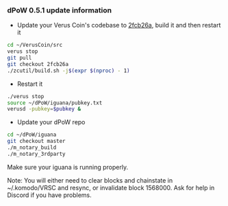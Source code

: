 ### dPoW 0.5.1 update information

- Update your Verus Coin's codebase to [2fcb26a](https://github.com/VerusCoin/VerusCoin/commit/2fcb26ab2c232b052fc147e38ddbc6d2bdcf4dad), build it and then restart it

```bash
cd ~/VerusCoin/src
verus stop
git pull
git checkout 2fcb26a
./zcutil/build.sh -j$(expr $(nproc) - 1)
```

- Restart it

```bash
./verus stop
source ~/dPoW/iguana/pubkey.txt
verusd -pubkey=$pubkey &
```

- Update your dPoW repo

```bash
cd ~/dPoW/iguana
git checkout master
./m_notary_build
./m_notary_3rdparty
```

Make sure your iguana is running properly.

Note: You will either need to clear blocks and chainstate in ~/.komodo/VRSC and resync, or invalidate block 1568000. 
Ask for help in Discord if you have problems.
